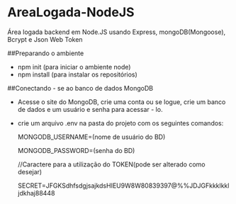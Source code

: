 # AreaLogada-NodeJS
Área logada backend em Node.JS usando Express, mongoDB(Mongoose), Bcrypt e Json Web Token


##Preparando o ambiente

- npm init (para iniciar o ambiente node)
- npm install (para instalar os repositórios)

##Conectando - se ao banco de dados MongoDB
- Acesse o site do MongoDB, crie uma conta ou se logue, crie um banco de dados e um usuário e senha para acessar - lo.
- crie um arquivo .env na pasta do projeto com os seguintes comandos:
  
  MONGODB_USERNAME=(nome de usuário do BD)
  
  MONGODB_PASSWORD=(senha do BD)
  
  //Caractere para a utilização do TOKEN(pode ser alterado como desejar)
  
  SECRET=JFGKSdhfsdgjsajkdsHIEU9W8W80839397@$%$%%JDJGFkkklkkljdkhaj88448
